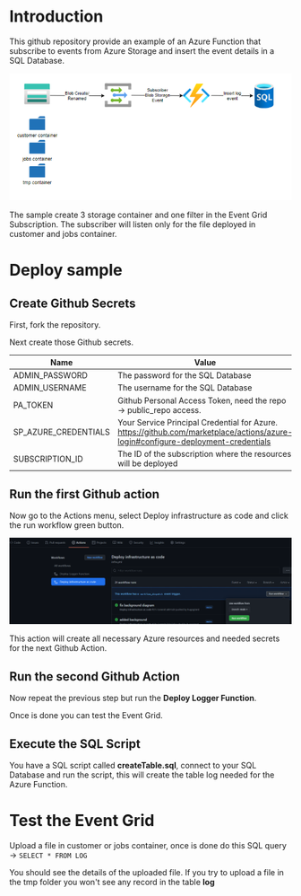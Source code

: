 # Introduction

This github repository provide an example of an Azure Function that subscribe to events from Azure Storage and insert the event details in a SQL Database.

<img src='https://github.com/hugogirard/eventGridDemo/blob/main/diagram/architecture.png?raw=true' />

The sample create 3 storage container and one filter in the Event Grid Subscription.  The subscriber will listen only for the file deployed in customer and jobs container.

# Deploy sample

## Create Github Secrets

First, fork the repository.

Next create those Github secrets.

| Name | Value |
|------|-------|
|ADMIN_PASSWORD|The password for the SQL Database|
|ADMIN_USERNAME|The username for the SQL Database|
|PA_TOKEN|Github Personal Access Token, need the repo -> public_repo access.|
 SP_AZURE_CREDENTIALS| Your Service Principal Credential for Azure.  https://github.com/marketplace/actions/azure-login#configure-deployment-credentials|
 |SUBSCRIPTION_ID| The ID of the subscription where the resources will be deployed

 ## Run the first Github action

Now go to the Actions menu, select Deploy infrastructure as code and click the run workflow green button.

<img src='https://github.com/hugogirard/eventGridDemo/blob/main/diagram/runflow1.png?raw=true' />

This action will create all necessary Azure resources and needed secrets for the next Github Action.

## Run the second Github Action

Now repeat the previous step but run the **Deploy Logger Function**.

Once is done you can test the Event Grid.

## Execute the SQL Script

You have a SQL script called **createTable.sql**, connect to your SQL Database and run the script, this will create the table log needed for the Azure Function.

# Test the Event Grid

Upload a file in customer or jobs container, once is done do this SQL query -> ` SELECT * FROM LOG `

You should see the details of the uploaded file.  If you try to upload a file in the tmp folder you won't see any record in the table **log**